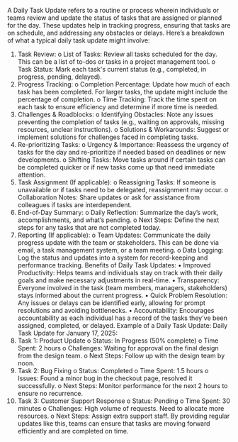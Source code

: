 A Daily Task Update refers to a routine or process wherein individuals or teams review and update the status of tasks that are assigned or planned for the day. These updates help in tracking progress, ensuring that tasks are on schedule, and addressing any obstacles or delays.
Here’s a breakdown of what a typical daily task update might involve:
1.	Task Review:
o	List of Tasks: Review all tasks scheduled for the day. This can be a list of to-dos or tasks in a project management tool.
o	Task Status: Mark each task's current status (e.g., completed, in progress, pending, delayed).
2.	Progress Tracking:
o	Completion Percentage: Update how much of each task has been completed. For larger tasks, the update might include the percentage of completion.
o	Time Tracking: Track the time spent on each task to ensure efficiency and determine if more time is needed.
3.	Challenges & Roadblocks:
o	Identifying Obstacles: Note any issues preventing the completion of tasks (e.g., waiting on approvals, missing resources, unclear instructions).
o	Solutions & Workarounds: Suggest or implement solutions for challenges faced in completing tasks.
4.	Re-prioritizing Tasks:
o	Urgency & Importance: Reassess the urgency of tasks for the day and re-prioritize if needed based on deadlines or new developments.
o	Shifting Tasks: Move tasks around if certain tasks can be completed quicker or if new tasks come up that need immediate attention.
5.	Task Assignment (If applicable):
o	Reassigning Tasks: If someone is unavailable or if tasks need to be delegated, reassignment may occur.
o	Collaboration Notes: Share updates or ask for assistance from colleagues if tasks are interdependent.
6.	End-of-Day Summary:
o	Daily Reflection: Summarize the day’s work, accomplishments, and what’s pending.
o	Next Steps: Define the next steps for any tasks that are not completed today.
7.	Reporting (If applicable):
o	Team Updates: Communicate the daily progress update with the team or stakeholders. This can be done via email, a task management system, or a team meeting.
o	Data Logging: Log the status and updates into a system for record-keeping and performance tracking.
Benefits of Daily Task Updates:
•	Improved Productivity: Helps teams and individuals stay on track with their daily goals and make necessary adjustments in real-time.
•	Transparency: Everyone involved in the task (team members, managers, stakeholders) stays informed about the current progress.
•	Quick Problem Resolution: Any issues or delays can be identified early, allowing for prompt resolutions and avoiding bottlenecks.
•	Accountability: Encourages accountability as each individual has a record of the tasks they've been assigned, completed, or delayed.
Example of a Daily Task Update:
Daily Task Update for January 17, 2025:
1.	Task 1: Product Update
o	Status: In Progress (50% complete)
o	Time Spent: 2 hours
o	Challenges: Waiting for approval on the final design from the design team.
o	Next Steps: Follow up with the design team by noon.
2.	Task 2: Bug Fixing
o	Status: Completed
o	Time Spent: 1.5 hours
o	Issues: Found a minor bug in the checkout page, resolved it successfully.
o	Next Steps: Monitor performance for the next 2 hours to ensure no recurrence.
3.	Task 3: Customer Support Response
o	Status: Pending
o	Time Spent: 30 minutes
o	Challenges: High volume of requests. Need to allocate more resources.
o	Next Steps: Assign extra support staff.
By providing regular updates like this, teams can ensure that tasks are moving forward efficiently and are completed on time.

